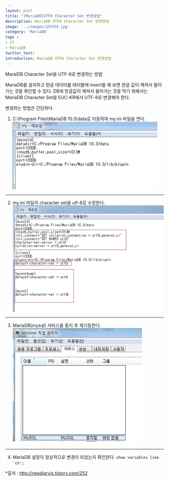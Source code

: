 ```yaml
---
layout: post
title: "[MariaDB]UTF8 Character Set 변경방법"
description: MariaDB UTF8 Character Set 변경방법
image: '../images/강아지4.jpg'
category: 'MariaDB'
tags : 
- IT
- MariaDB
twitter_text: 
introduction: MariaDB UTF8 Character Set 변경방법
---
```

MaraiDB Character Set을 UTF-8로 변경하는 방법

MariaDB를 설치하고 한글 데이터를 테이블에 insert를 해 보면 한글 값이 깨져서 들어가는 것을 확인할 수 있다. 
DB에 한글값이 깨져서 들어가는 것을 막기 위해서는 MariaDB Character Set을 EUC-KR에서 UTF-8로 변경해야 한다.

변경하는 방법은 간단하다.

1) C:\Program Files\MariaDB 10.3\data로 이동하여 my.ini 파일을 연다.
![첫번째이미지](../images/mariadb_charset_20181213.jpg)



_ _ _

2) my.ini 파일의 character set을 utf-8로 수정한다.
![두번째이미지](../images/mariadb_charset_20181213_2.jpg)



_ _ _

3) MariaDB(mysql) 서비스를 중지 후 재기동한다.
![세번째이미지](../images/mariadb_charset_20181213_3.jpg)



_ _ _

4) MariaDB 설정이 정상적으로 변경이 되었는지 확인한다.
`show variables like 'c%';`







*출처 : http://needjarvis.tistory.com/252
